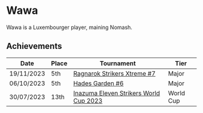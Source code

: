# Wawa

Wawa is a Luxembourger player, maining Nomash.

## Achievements

|Date|Place|Tournament|Tier|
|-|-|-|-|
| 19/11/2023 | 5th | [Ragnarok Strikers Xtreme #7](/inapedia/tournaments/ragna/ragnax7.md) | Major |
| 06/10/2023 | 5th | [Hades Garden #6](/inapedia/tournaments/hg/hg6.md) | Major |
| 30/07/2023 | 13th | [Inazuma Eleven Strikers World Cup 2023](/inapedia/tournaments/worldcup23.md) | World Cup |
